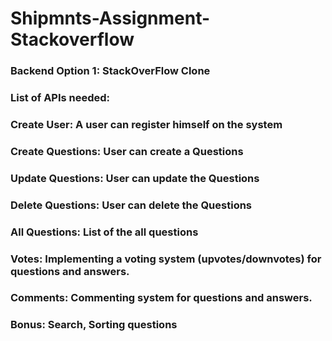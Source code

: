 # Shipmnts-Assignment-Stackoverflow

### Backend Option 1: StackOverFlow Clone
### List of APIs needed:
### Create User: A user can register himself on the system
### Create Questions: User can create a Questions
### Update Questions: User can update the Questions
### Delete Questions: User can delete the Questions
### All Questions: List of the all questions 
### Votes: Implementing a voting system (upvotes/downvotes) for questions and answers.
### Comments: Commenting system for questions and answers.
### Bonus: Search, Sorting questions
